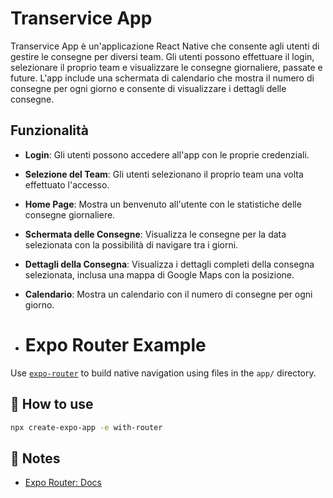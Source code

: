 
# Transervice App

Transervice App è un'applicazione React Native che consente agli utenti di gestire le consegne per diversi team. Gli utenti possono effettuare il login, selezionare il proprio team e visualizzare le consegne giornaliere, passate e future. L'app include una schermata di calendario che mostra il numero di consegne per ogni giorno e consente di visualizzare i dettagli delle consegne.

## Funzionalità

- **Login**: Gli utenti possono accedere all'app con le proprie credenziali.
- **Selezione del Team**: Gli utenti selezionano il proprio team una volta effettuato l'accesso.
- **Home Page**: Mostra un benvenuto all'utente con le statistiche delle consegne giornaliere.
- **Schermata delle Consegne**: Visualizza le consegne per la data selezionata con la possibilità di navigare tra i giorni.
- **Dettagli della Consegna**: Visualizza i dettagli completi della consegna selezionata, inclusa una mappa di Google Maps con la posizione.
- **Calendario**: Mostra un calendario con il numero di consegne per ogni giorno.

- # Expo Router Example

Use [`expo-router`](https://docs.expo.dev/router/introduction/) to build native navigation using files in the `app/` directory.

## 🚀 How to use

```sh
npx create-expo-app -e with-router
```

## 📝 Notes

- [Expo Router: Docs](https://docs.expo.dev/router/introduction/)
